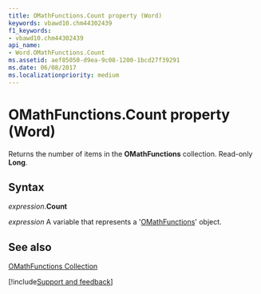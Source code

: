 ```yaml
---
title: OMathFunctions.Count property (Word)
keywords: vbawd10.chm44302439
f1_keywords:
- vbawd10.chm44302439
api_name:
- Word.OMathFunctions.Count
ms.assetid: aef85050-d9ea-9c08-1200-1bcd27f39291
ms.date: 06/08/2017
ms.localizationpriority: medium
---
```



# OMathFunctions.Count property (Word)

Returns the number of items in the **OMathFunctions** collection. Read-only **Long**.


## Syntax

_expression_.**Count**

_expression_ A variable that represents a '[OMathFunctions](Word.OMathFunctions.md)' object.


## See also


[OMathFunctions Collection](Word.OMathFunctions.md)

[!include[Support and feedback](~/includes/feedback-boilerplate.md)]